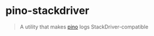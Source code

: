 # pino-stackdriver
> A utility that makes [pino][pinoUrl] logs StackDriver-compatible

[pinoUrl]: http://getpino.io/#/
